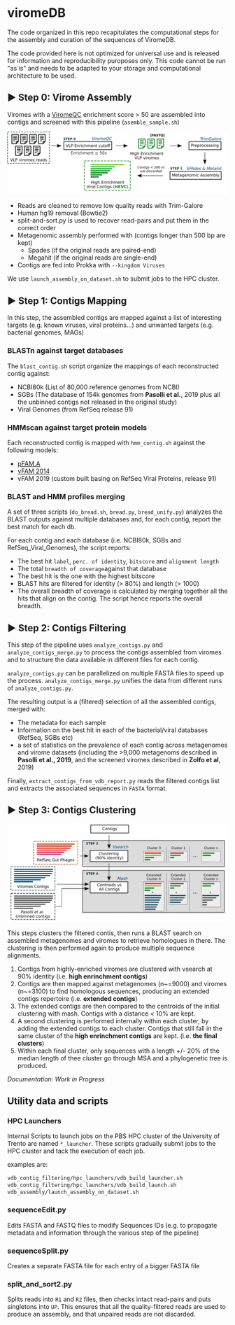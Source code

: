 # viromeDB

The code organized in this repo recapitulates the computational steps for the assembly and curation of the sequences of ViromeDB.

The code provided here is not optimized for universal use and is released for information and reproducibility puroposes only. This code cannot be run "as is" and needs to be adapted to your storage and computational architecture to be used.

## ▶ Step 0: Virome Assembly ##

Viromes with a [ViromeQC](https://github.com/SegataLab/viromeqc) enrichment score > 50 are assembled into contigs and screened with this pipeline (`asemble_sample.sh`)

![](https://github.com/SegataLab/viromedb/blob/master/doc/img/vlp_viromes_1.jpg)

- Reads are cleaned to remove low quality reads with Trim-Galore
- Human hg19 removal (Bowtie2)
- split-and-sort.py is used to recover read-pairs and put them in the correct order
- Metagenomic assembly performed with (contigs longer than 500 bp are kept)
	- Spades (if the original reads are paired-end)
	- Megahit (if the original reads are single-end)
- Contigs are fed into Prokka with `--kingdom Viruses`

We use `launch_assembly_on_dataset.sh` to submit jobs to the HPC cluster.

## ▶ Step 1: Contigs Mapping ##

In this step, the assembled contigs are mapped against a list of interesting targets (e.g. known viruses, viral proteins...) and unwanted targets (e.g. bacterial genomes, MAGs)

### BLASTn against target databases

The `blast_contig.sh` script organize the mappings of each reconstructed contig against:

- NCBI80k (List of 80,000 reference genomes from NCBI)
- SGBs (The database of 154k genomes from __Pasolli et al.__, 2019 plus all the unbinned contigs not released in the original study)
- Viral Genomes (from RefSeq release 91)

### HMMscan against target protein models

Each reconstructed contig is mapped with `hmm_contig.sh` against the following models:

- [pFAM.A](https://academic.oup.com/nar/article/47/D1/D427/5144153)
- [vFAM 2014](https://www.ncbi.nlm.nih.gov/pmc/articles/PMC4139300/)
- vFAM 2019 (custom built basing on RefSeq Viral Proteins, release 91)

### BLAST and HMM profiles merging

A set of three scripts (`do_bread.sh`, `bread.py`, `bread_unify.py`) analyzes the BLAST outputs against multiple databases and, for each contig, report the best match for each db. 

For each contig and each database (i.e. NCBI80k, SGBs and RefSeq_Viral_Genomes), the script reports:

- The best hit `label`, `perc. of identity`, `bitscore` and `alignment length` 
- The total `breadth of coverage`against that database
- The best hit is the one with the highest bitscore
- BLAST hits are filtered for identity (> 80%) and length (> 1000)
- The overall breadth of coverage is calculated by merging together all the hits that align on the contig. The script hence reports the overall breadth.


## ▶ Step 2: Contigs Filtering ##

This step of the pipeline uses `analyze_contigs.py` and `analyze_contigs_merge.py` to process the contigs assembled from viromes and to structure the data available in different files for each contig.

`analyze_contigs.py` can be parallelized on multiple FASTA files to speed up the process. `analyze_contigs_merge.py` unifies the data from different runs of `analyze_contigs.py`.

The resulting output is a (filtered) selection of all the assembled contigs, merged with:

- The metadata for each sample
- Information on the best hit in each of the bacterial/viral databases (RefSeq, SGBs etc)
- a set of statistics on the prevalence of each contig across metagenomes and virome datasets (including the >9,000 metagenoms described in __Pasolli et al., 2019__, and the screened viromes described in __Zolfo et al__, 2019)

Finally, `extract_contigs_from_vdb_report.py` reads the filtered contigs list and extracts the associated sequences in `FASTA` format.

## ▶ Step 3: Contigs Clustering ##

![](https://github.com/SegataLab/viromedb/blob/master/doc/img/vlp_viromes_3.jpg)

This steps clusters the filtered contis, then runs a BLAST search on assembled metagenomes and viromes to retrieve homologues in there. The clustering is then performed again to produce multiple sequence alignments.

1. Contigs from highly-enriched viromes are clustered with vsearch at 90% identity (i.e. **high enrinchment contigs**)
2. Contigs are then mapped against metagenomes (n~=9000) and viromes (n~=3100) to find homologous sequences, producing an extended contigs repertoire (i.e. **extended contigs**)
3. The extended contigs are then compared to the centroids of the initial clustering with mash. Contigs with a distance < 10% are kept.
4. A second clustering is performed internally within each cluster, by adding the extended contigs to each cluster. Contigs that still fall in the same cluster of the **high enrinchment contigs** are kept. (i.e. **the final clusters**)
5. Within each final cluster, only sequences with a length +/- 20% of the median length of thee cluster go through MSA and a phylogenetic tree is produced.

*Documentation: Work in Progress*

## Utility data and scripts ##

### HPC Launchers 

Internal Scripts to launch jobs on the PBS HPC cluster of the University of Trento are named `*_launcher`. These scripts gradually submit jobs to the HPC cluster and tack the execution of each job.

examples are:

```
vdb_contig_filtering/hpc_launchers/vdb_build_launcher.sh
vdb_contig_filtering/hpc_launchers/vdb_build_launch.sh
vdb_assembly/launch_assembly_on_dataset.sh
```

### sequenceEdit.py

Edits FASTA and FASTQ files to modify Sequences IDs (e.g. to propagate metadata and information through the various step of the pipeline)

### sequenceSplit.py

Creates a separate FASTA file for each entry of a bigger FASTA file 

### split_and_sort2.py 

Splits reads into `R1` and `R2` files, then checks intact read-pairs and puts singletons into `UP`. This ensures that all the quality-filtered reads are used to produce an assembly, and that unpaired reads are not discarded.
